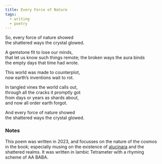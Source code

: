 ```yaml
---
title: Every Force of Nature
tags:
  - writing
  - poetry
---
```

So, every force of nature showed  
the shattered ways the crystal glowed.

A gemstone fit to lose our minds,  
that let us know such things remote;
the broken ways the aura binds  
the empty days that time had wrote.

This world was made to counterplot,  
now earth’s inventions wait to rot.

In tangled vines the world calls out,  
through all the cracks it promptly got  
from days or years as shards about,  
and now all order earth forgot.

And every force of nature showed  
the shattered ways the crystal glowed.
### Notes
This poem was written in 2023, and focusses on the nature of the cosmos in the book; especially musing on the existence of [alucinara](lore/cosmology/alucinara.md) and the shattered realms. It was written in Iambic Tetrameter with a rhyming scheme of AA BABA.